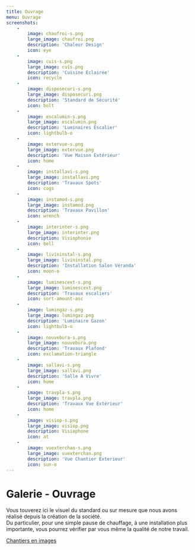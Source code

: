 ```yaml
---
title: Ouvrage
menu: Ouvrage
screenshots:
    -
        image: chaufroi-s.png
        large_image: chaufroi.png
        description: 'Chaleur Design'
        icon: eye
    -
        image: cuis-s.png
        large_image: cuis.png
        description: 'Cuisine Eclairée'
        icon: recycle
    -
        image: disposecuri-s.png
        large_image: disposecuri.png
        description: 'Standard de Sécurité'
        icon: bolt
    -
        image: escalumin-s.png
        large_image: escalumin.png
        description: 'Luminaires Escalier'
        icon: lightbulb-o
    -
        image: extervue-s.png
        large_image: extervue.png
        description: 'Vue Maison Extérieur'
        icon: home
    -
        image: installavi-s.png
        large_image: installavi.png
        description: 'Travaux Spots'
        icon: cogs
    -
        image: instamod-s.png
        large_image: instamod.png
        description: 'Travaux Pavillon'
        icon: wrench
    -
        image: interinter-s.png
        large_image: interinter.png
        description: Visiophonie
        icon: bell
    -
        image: livininstal-s.png
        large_image: livininstal.png
        description: 'Installation Salon Véranda'
        icon: moon-o
    -
        image: luminescext-s.png
        large_image: luminescext.png
        description: 'Travaux escaliers'
        icon: sort-amount-asc
    -
        image: lumingaz-s.png
        large_image: lumingaz.png
        description: 'Luminaire Gazon'
        icon: lightbulb-o
    -
        image: nouvebura-s.png
        large_image: nouvebura.png
        description: 'Travaux Plafond'
        icon: exclamation-triangle
    -
        image: sallavi-s.png
        large_image: sallavi.png
        description: 'Salle A Vivre'
        icon: home
    -
        image: travpla-s.png
        large_image: travpla.png
        description: 'Travaux Vue Extérieur'
        icon: home
    -
        image: visiop-s.png
        large_image: visiop.png
        description: Visiophone
        icon: at
    -
        image: vuexterchan-s.png
        large_image: vuexterchan.png
        description: 'Vue Chantier Exterieur'
        icon: sun-o
---
```


# Galerie - Ouvrage

Vous touverez ici le visuel du standard ou sur mesure que nous avons réalisé depuis la création de la société.</br>
Du particulier, pour une simple pause de chauffage, à une installation plus importante, vous pourrez vérifier par vous même la qualité de notre travail.

<a href="#photos" class="arrow-btn">Chantiers en images <i class="fa fa-file-picture-o"></i></a>
